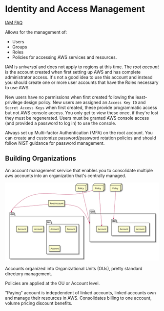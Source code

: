 # Identity and Access Management
[IAM FAQ](https://aws.amazon.com/iam/faqs/)

Allows for the management of:
- Users
- Groups
- Roles
- Policies
for accessing AWS services and resources.

IAM is *universal* and does not apply to regions at this time. The *root account* is the account created when first setting up AWS and has complete administrator access. It's not a good idea to use this account and instead you should create one or more user accounts that have the Roles necessary to use AWS.

New users have no permissions when first created following the least-privilege design policy. New users are assigned an `Access Key ID` and `Secret Access Keys` when first created, these provide programmatic access but not AWS console access. You only get to view these once, if they're lost they must be regenerated. Users must be granted AWS console access (and provided a password to log in) to use the console.

Always set up Multi-factor Authentication (MFA) on the root account. You can create and customize password/password rotation policies and should follow NIST guidance for password management.

## Building Organizations
An account management service that enables you to consolidate multiple aws accounts into an organization that's centrally managed.

![aws org sample](../img/Organizations.svg)

Accounts organized into Organizational Units (OUs), pretty standard directory management.

Policies are applied at the OU or Account level.

"Paying" account is indepdendent of linked accounts, linked accounts own and manage their resources in AWS. Consolidates billing to one account, volume pricing discount benefits.
